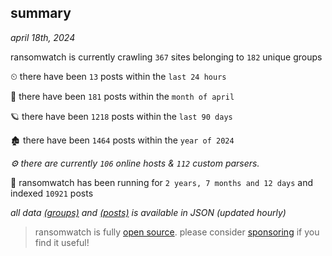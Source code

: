 
## summary
_april 18th, 2024_

ransomwatch is currently crawling `367` sites belonging to `182` unique groups

⏲ there have been `13` posts within the `last 24 hours`

🦈 there have been `181` posts within the `month of april`

🪐 there have been `1218` posts within the `last 90 days`

🏚 there have been `1464` posts within the `year of 2024`

_⚙️ there are currently `106` online hosts & `112` custom parsers._

🦕 ransomwatch has been running for `2 years, 7 months and 12 days` and indexed `10921` posts

_all data  [(groups)](http://ransomwhat.telemetry.ltd/groups) and [(posts)](http://ransomwhat.telemetry.ltd/posts) is available in JSON (updated hourly)_

> ransomwatch is fully [open source](https://github.com/joshhighet/ransomwatch#ransomwatch--). please consider [sponsoring](https://github.com/sponsors/joshhighet) if you find it useful!
